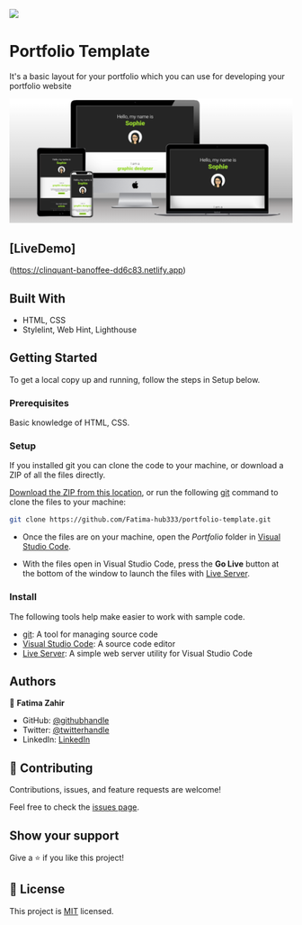 ![](https://img.shields.io/badge/Portfolio-blueviolet)

# Portfolio Template
It's a basic layout for your portfolio which you can use for developing your portfolio website

![screenshot](preview-portfolio.png)

## [LiveDemo] 
(https://clinquant-banoffee-dd6c83.netlify.app)

## Built With

- HTML, CSS
- Stylelint, Web Hint, Lighthouse


## Getting Started
To get a local copy up and running, follow the steps in Setup below.

### Prerequisites
Basic knowledge of HTML, CSS.

### Setup
If you installed git you can clone the code to your machine, or download a ZIP of all the files directly.

[Download the ZIP from this location](https://github.com/Fatima-hub333/portfolio-template/archive/refs/heads/main.zip), or run the following [git](https://git-scm.com/downloads) command to clone the files to your machine:

```bash
git clone https://github.com/Fatima-hub333/portfolio-template.git
```

- Once the files are on your machine, open the _Portfolio_ folder in [Visual Studio Code](https://code.visualstudio.com/).

- With the files open in Visual Studio Code, press the **Go Live** button at the bottom of the window to launch the files with [Live Server](https://marketplace.visualstudio.com/items?itemName=ritwickdey.LiveServer).

### Install

The following tools help make easier to work with sample code.

- [git](https://git-scm.com/downloads): A tool for managing source code
- [Visual Studio Code](https://code.visualstudio.com/): A source code editor
- [Live Server](https://marketplace.visualstudio.com/items?itemName=ritwickdey.LiveServer): A simple web server utility for Visual Studio Code

## Authors

👤 **Fatima Zahir**

- GitHub: [@githubhandle](https://github.com/Fatima-hub333)
- Twitter: [@twitterhandle](https://twitter.com/Fatima_developr)
- LinkedIn: [LinkedIn](https://www.linkedin.com/in/fatimaa-zahir/)

## 🤝 Contributing

Contributions, issues, and feature requests are welcome!

Feel free to check the [issues page](https://github.com/Fatima-hub333/portfolio-template/issues).

## Show your support

Give a ⭐️ if you like this project!


## 📝 License

This project is [MIT](./MIT.md) licensed.